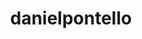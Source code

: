 ---
title: danielpontello
github: https://github.com/danielpontello
mode: dark
transition: 3s
archetype:
  - Little Bit of Everything
---